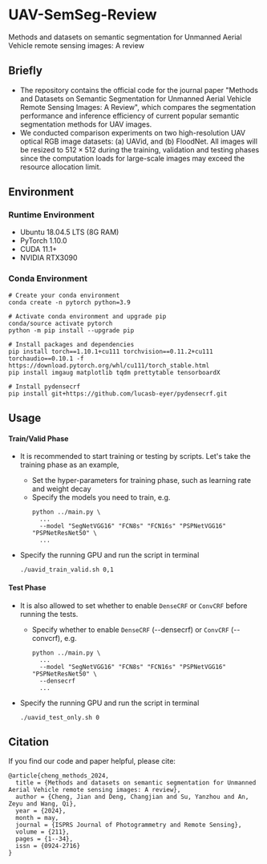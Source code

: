 # UAV-SemSeg-Review
Methods and datasets on semantic segmentation for Unmanned Aerial Vehicle remote sensing images: A review

## Briefly

* The repository contains the official code for the journal paper "Methods and Datasets on Semantic Segmentation for Unmanned Aerial Vehicle Remote Sensing Images: A Review", which compares the segmentation performance and inference efficiency of current popular semantic segmentation methods for UAV images.
* We conducted comparison experiments on two high-resolution UAV optical RGB image datasets: (a) UAVid, and (b) FloodNet. All images will be resized to $512\times512$ during the training, validation and testing phases since the computation loads for large-scale images may exceed the resource allocation limit.

## Environment

### Runtime Environment

* Ubuntu 18.04.5 LTS (8G RAM)
* PyTorch 1.10.0
* CUDA 11.1+
* NVIDIA RTX3090

### Conda Environment

```shell
# Create your conda environment
conda create -n pytorch python=3.9

# Activate conda environment and upgrade pip
conda/source activate pytorch
python -m pip install --upgrade pip

# Install packages and dependencies
pip install torch==1.10.1+cu111 torchvision==0.11.2+cu111 torchaudio==0.10.1 -f https://download.pytorch.org/whl/cu111/torch_stable.html
pip install imgaug matplotlib tqdm prettytable tensorboardX 

# Install pydensecrf
pip install git+https://github.com/lucasb-eyer/pydensecrf.git
```

## Usage

#### Train/Valid Phase

* It is recommended to start training or testing by scripts. Let's take the training phase as an example,

  * Set the hyper-parameters for training phase, such as learning rate and weight decay
  * Specify the models you need to train, e.g.
    ```shell
    python ../main.py \
      ...
      --model "SegNetVGG16" "FCN8s" "FCN16s" "PSPNetVGG16" "PSPNetResNet50" \
      ...
    ```
* Specify the running GPU and run the script in terminal 
  ```shell
  ./uavid_train_valid.sh 0,1
  ```

#### Test Phase

* It is also allowed to set whether to enable `DenseCRF` or `ConvCRF` before running the tests.

  * Specify whether to enable `DenseCRF` (--densecrf) or `ConvCRF` (--convcrf), e.g.

    ```
    python ../main.py \
      ...
      --model "SegNetVGG16" "FCN8s" "FCN16s" "PSPNetVGG16" "PSPNetResNet50" \
      --densecrf
      ...
    ```
* Specify the running GPU and run the script in terminal 

  ```
  ./uavid_test_only.sh 0
  ```

## Citation

If you find our code and paper helpful, please cite:

  ```
  @article{cheng_methods_2024,
    title = {Methods and datasets on semantic segmentation for Unmanned Aerial Vehicle remote sensing images: A review},
    author = {Cheng, Jian and Deng, Changjian and Su, Yanzhou and An, Zeyu and Wang, Qi},
    year = {2024},
    month = may,
    journal = {ISPRS Journal of Photogrammetry and Remote Sensing},
    volume = {211},
    pages = {1--34},
    issn = {0924-2716}
  }
  ```

